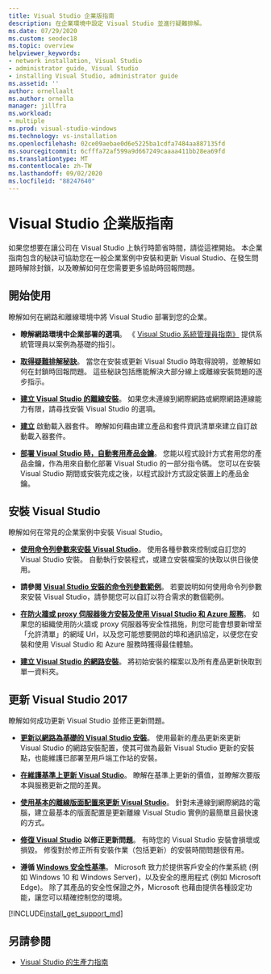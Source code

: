 ```yaml
---
title: Visual Studio 企業版指南
description: 在企業環境中設定 Visual Studio 並進行疑難排解。
ms.date: 07/29/2020
ms.custom: seodec18
ms.topic: overview
helpviewer_keywords:
- network installation, Visual Studio
- administrator guide, Visual Studio
- installing Visual Studio, administrator guide
ms.assetid: ''
author: ornellaalt
ms.author: ornella
manager: jillfra
ms.workload:
- multiple
ms.prod: visual-studio-windows
ms.technology: vs-installation
ms.openlocfilehash: 02ce09aebae0d6e5225ba1cdfa7484aa887135fd
ms.sourcegitcommit: 6cfffa72af599a9d667249caaaa411bb28ea69fd
ms.translationtype: MT
ms.contentlocale: zh-TW
ms.lasthandoff: 09/02/2020
ms.locfileid: "88247640"
---
```

# <a name="visual-studio-enterprise-guide"></a>Visual Studio 企業版指南
如果您想要在讓公司在 Visual Studio 上執行時節省時間，請從這裡開始。 本企業指南包含的秘訣可協助您在一般企業案例中安裝和更新 Visual Studio、在發生問題時解除封鎖，以及瞭解如何在您需要更多協助時回報問題。 

## <a name="get-started"></a>開始使用 
瞭解如何在網路和離線環境中將 Visual Studio 部署到您的企業。 

- **瞭解網路環境中企業部署的選項**。 《 [Visual Studio 系統管理員指南》](visual-studio-administrator-guide.md) 提供系統管理員以案例為基礎的指引。 

- **[取得疑難排解秘訣](troubleshooting-installation-issues.md)**。 當您在安裝或更新 Visual Studio 時取得說明，並瞭解如何在封鎖時回報問題。 這些秘訣包括應能解決大部分線上或離線安裝問題的逐步指示。 

- **[建立 Visual Studio 的離線安裝](create-an-offline-installation-of-visual-studio.md)**。 如果您未連線到網際網路或網際網路連線能力有限，請尋找安裝 Visual Studio 的選項。 

- **[建立](../deployment/creating-bootstrapper-packages.md)** 啟動載入器套件。 瞭解如何藉由建立產品和套件資訊清單來建立自訂啟動載入器套件。 

- **[部署 Visual Studio 時，自動套用產品金鑰](automatically-apply-product-keys-when-deploying-visual-studio.md)**。 您能以程式設計方式套用您的產品金鑰，作為用來自動化部署 Visual Studio 的一部分指令碼。 您可以在安裝 Visual Studio 期間或安裝完成之後，以程式設計方式設定裝置上的產品金鑰。 

## <a name="install-visual-studio"></a>安裝 Visual Studio 

瞭解如何在常見的企業案例中安裝 Visual Studio。 

- **[使用命令列參數來安裝 Visual Studio](use-command-line-parameters-to-install-visual-studio.md)**。 使用各種參數來控制或自訂您的 Visual Studio 安裝。 自動執行安裝程式，或建立安裝檔案的快取以供日後使用。 

- **請參閱 [Visual Studio 安裝的命令列參數範例](command-line-parameter-examples.md)**。 若要說明如何使用命令列參數來安裝 Visual Studio，請參閱您可以自訂以符合需求的數個範例。 

- **[在防火牆或 proxy 伺服器後方安裝及使用 Visual Studio 和 Azure 服務](install-and-use-visual-studio-behind-a-firewall-or-proxy-server.md)**。 如果您的組織使用防火牆或 proxy 伺服器等安全性措施，則您可能會想要新增至「允許清單」的網域 Url，以及您可能想要開啟的埠和通訊協定，以便您在安裝和使用 Visual Studio 和 Azure 服務時獲得最佳體驗。 

- **[建立 Visual Studio 的網路安裝](create-a-network-installation-of-visual-studio.md)**。 將初始安裝的檔案以及所有產品更新快取到單一資料夾。  

## <a name="update-visual-studio"></a>更新 Visual Studio 2017 

瞭解如何成功更新 Visual Studio 並修正更新問題。 

- **[更新以網路為基礎的 Visual Studio 安裝](update-a-network-installation-of-visual-studio.md)**。 使用最新的產品更新來更新 Visual Studio 的網路安裝配置，使其可做為最新 Visual Studio 更新的安裝點，也能維護已部署至用戶端工作站的安裝。

- **[在維護基準上更新 Visual Studio](update-servicing-baseline.md)**。 瞭解在基準上更新的價值，並瞭解次要版本與服務更新之間的差異。 

- **[使用基本的離線版面配置來更新 Visual Studio](update-minimal-layout.md)**。 針對未連線到網際網路的電腦，建立最基本的版面配置是更新離線 Visual Studio 實例的最簡單且最快速的方式。

- **[修復 Visual Studio](repair-visual-studio.md) 以修正更新問題**。 有時您的 Visual Studio 安裝會損壞或損毀。 修復對於修正所有安裝作業（包括更新）的安裝時間問題很有用。 

- **遵循 [Windows 安全性基準](https://docs.microsoft.com/windows/security/threat-protection/windows-security-baselines)**。 Microsoft 致力於提供客戶安全的作業系統 (例如 Windows 10 和 Windows Server)，以及安全的應用程式 (例如 Microsoft Edge)。 除了其產品的安全性保證之外，Microsoft 也藉由提供各種設定功能，讓您可以精確控制您的環境。 

[!INCLUDE[install_get_support_md](includes/install_get_support_md.md)]

## <a name="see-also"></a>另請參閱 

- [Visual Studio 的生產力指南](../ide/productivity-features.md)
